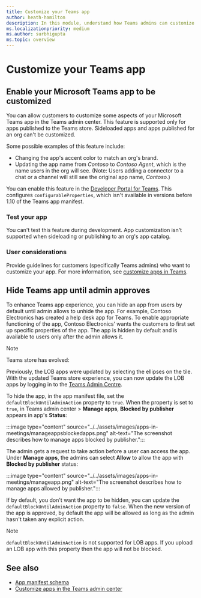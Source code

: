 ```yaml
---
title: Customize your Teams app
author: heath-hamilton
description: In this module, understand how Teams admins can customize your Teams app for their org and hide Teams app until admin approves.
ms.localizationpriority: medium
ms.author: surbhigupta
ms.topic: overview
---
```


# Customize your Teams app

## Enable your Microsoft Teams app to be customized

You can allow customers to customize some aspects of your Microsoft Teams app in the Teams admin center. This feature is supported only for apps published to the Teams store. Sideloaded apps and apps published for an org can't be customized.

Some possible examples of this feature include:

* Changing the app's accent color to match an org's brand.
* Updating the app name from *Contoso* to *Contoso Agent*, which is the name users in the org will see. 
(Note: Users adding a connector to a chat or a channel will still see the original app name, *Contoso*.)

You can enable this feature in the [Developer Portal for Teams](https://dev.teams.microsoft.com/home). This configures `configurableProperties`, which isn't available in versions before 1.10 of the Teams app manifest.

### Test your app

You can't test this feature during development. App customization isn't supported when sideloading or publishing to an org's app catalog.

### User considerations

Provide guidelines for customers (specifically Teams admins) who want to customize your app. For more information, see [customize apps in Teams](/MicrosoftTeams/customize-apps).

## Hide Teams app until admin approves

To enhance Teams app experience, you can hide an app from users by default until admin allows to unhide the app. For example, Contoso Electronics has created a help desk app for Teams. To enable appropriate functioning of the app, Contoso Electronics’ wants the customers to first set up specific properties of the app. The app is hidden by default and is available to users only after the admin allows it.

> [!NOTE]
> Teams store has evolved:
> 
> Previously, the LOB apps were updated by selecting the ellipses on the tile. With the updated Teams store experience, you can now update the LOB apps by logging in to the [Teams Admin Centre](https://admin.teams.microsoft.com).

To hide the app, in the app manifest file, set the `defaultBlockUntilAdminAction` property to `true`. When the property is set to `true`, in Teams admin center > **Manage apps**, **Blocked by publisher** appears in app's **Status**:

:::image type="content" source="../../assets/images/apps-in-meetings/manageappsblockedapps.png" alt-text="The screenshot describes how to manage apps blocked by publisher.":::

The admin gets a request to take action before a user can access the app. Under **Manage apps**, the admins can select **Allow** to allow the app with **Blocked by publisher** status:

:::image type="content" source="../../assets/images/apps-in-meetings/manageapp.png" alt-text="The screenshot describes how to manage apps allowed by publisher.":::

If by default, you don't want the app to be hidden, you can update the `defaultBlockUntilAdminAction` property to `false`. When the new version of the app is approved, by default the app will be allowed as long as the admin hasn't taken any explicit action.

> [!NOTE]
> `defaultBlockUntilAdminAction` is not supported for LOB apps. If you upload an LOB app with this property then the app will not be blocked.

## See also

* [App manifest schema](/microsoftteams/platform/resources/schema/manifest-schema)
* [Customize apps in the Teams admin center](/MicrosoftTeams/customize-apps)
